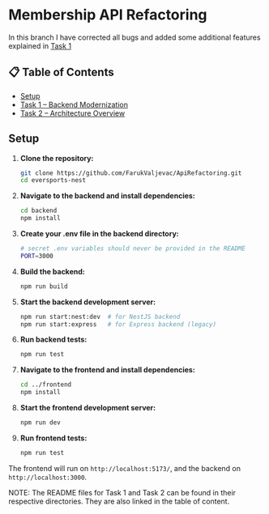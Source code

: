 # Membership API Refactoring

In this branch I have corrected all bugs and added some additional features explained in [Task 1](Backend/README.md)

## 📋 Table of Contents

- [Setup](#setup)
- [Task 1 – Backend Modernization](Backend/README.md)
- [Task 2 – Architecture Overview](Arch/README.md)

## Setup

1. **Clone the repository:**

   ```bash
   git clone https://github.com/FarukValjevac/ApiRefactoring.git
   cd eversports-nest
   ```

2. **Navigate to the backend and install dependencies:**

   ```bash
   cd backend
   npm install
   ```

3. **Create your .env file in the backend directory:**

   ```bash
   # secret .env variables should never be provided in the README
   PORT=3000
   ```

4. **Build the backend:**

   ```bash
   npm run build
   ```

5. **Start the backend development server:**

   ```bash
   npm run start:nest:dev  # for NestJS backend
   npm run start:express   # for Express backend (legacy)
   ```

6. **Run backend tests:**

   ```bash
   npm run test
   ```

7. **Navigate to the frontend and install dependencies:**

   ```bash
   cd ../frontend
   npm install
   ```

8. **Start the frontend development server:**

   ```bash
   npm run dev
   ```

9. **Run frontend tests:**
   ```bash
   npm run test
   ```

The frontend will run on `http://localhost:5173/`, and the backend on `http://localhost:3000`.

NOTE: The README files for Task 1 and Task 2 can be found in their respective directories. They are also linked in the table of content.
